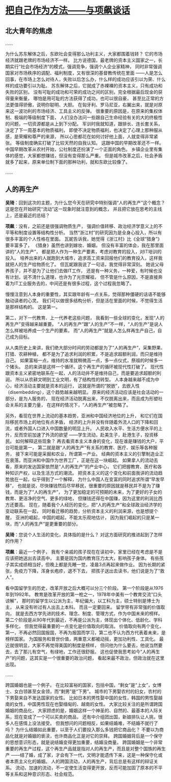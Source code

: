 # [把自己作为方法——与项飙谈话](https://weread.qq.com/web/reader/d7532f80813ab680cg012708)

## 北大青年的焦虑

……

为什么苏东解体之后，东欧社会变得那么功利主义，大家都围着钱转？
它的市场经济就跟老牌的市场经济不一样。
比方说德国，最老牌的资本主义国家之一，长期实行“社会市场经济”的模式，强调竞争，强调个人企业家精神，
同时非常强调国家对市场秩序的调配、福利制度，又有很深的基督教传统在里面
——人是怎么回事，在市场上怎么对待人，失败以后怎么办，什么样的成功应该引以为荣、什么样的成功要引以为耻。
苏东解体之后，它就成了赤裸裸的资本主义，只有成功和失败的区别，
没有可耻的成功和可荣的成功之间的区别，完全根据最后现金的获得量来衡量，
哪怕是用可耻的方法获得了成功，也可以很自豪，
甚至比正常的方法更值得骄傲，说明你聪明、大胆。
在匈牙利、罗马尼亚，右翼出来，就是对原来这一波功利的市场经济、工具主义的反弹。
很重要的原因是，在原来的集权体制、极端的等级制度下面，
人们没办法问一些跟自己生命经验有关的大的终极性的问题，一切资源都是从上到下分配。
军训时我就知道，跟排长、连长套关系，决定了下一周基本的物质福利，
即使不决定物质福利，也决定了心理上那种服从感，是荣耀和尊严的来源，
所以心思都花在如何讨好他上面，人就变得非常紧张。
等级制度确实打破了比较天然的自我认知。
这跟中国的早期改革还不一样。中国早期改革从农村开始，公社制度还扮演了一个正面的角色。
乡镇企业里有集体的感觉，大家都想赚钱，但没有变得那么严重。
但是城市改革之后，社会矛盾就多了起来，原来单位制下面的那种功利，就和东欧比较像了。

……

## 人的再生产

**吴琦**：回到这次的主题，为什么您今天在研究中特别强调“人的再生产”这个概念？
这是您在开始研究“流动”这一现象时就注意到的概念，
并且把它放在思考的主线上，还是最近的总结？

**项飙**：没有，之前还是很强调物质生产，
强调价值转移、政治经济学意义上的不平等和制度设置等结构性分析。
当然“浙江村”的研究因为是全身心投入，所以有很多丰富的个人性格在里面。
瓦妮告诉我，她觉得《浙江村》比《全球“猎身”》要丰富多了，
《猎身》虽然也讲到嫁妆、婚姻，
但没有丰富的体会，我在那里面讲的“人的生产”，
都是把人作为一种生产要素，考虑对教育的投入，对IT培训的投入。
培养出来的人就跑到大城市，追求高工资来回报他们的教育投入，这样我就把人的生产给物质化了。
但瓦妮跟我说了一句话，我觉得非常深刻。
她说父母养孩子，并不是为了让他们去做IT工作，
还是有一种义务，一种爱，有时候也没有计划，说不清什么道理，也许为了光宗耀祖，
但不管是什么原因，不是直接奔着为IT工业服务去的，中间还是有很多过程，这个过程我忽略了。

慢慢注意到人本身的重要性，其实跟年龄有一点关系，觉得那种僵硬的话语不能够触动读者的心灵。
我们可以做很多结构分析，但是活在里面的时候，不觉得生活是那样结构的。
这是第一。

第二，对下一代教育、上一代养老这些问题，
我看到一些全球的变化，发现“人的再生产”变得越来越重要。
“人的再生产”跟“人的生产”不一样，“人的生产”是说人怎么样被培养成一个生产的要素，
而“人的再生产”就是人怎么样再生产自己，自己成为目标。

从人类历史上来讲，我们绝大部分时间的劳动都是为了“人的再生产”，采集野果、打猎、农耕种植，
都不是为了追求利润的积累，不是追求超额利润，而只是维持自己。
如果富裕一点，维持的水准就稍微高一点，多一点仪式，祭祖的时候多一个猪头。
总的来讲是这样一个循环。这个再生产的循环被现代性打破了。
现代性跟资本主义紧密地联系在一起，人的活动并不是维持自己，而是要追求超额的利润，
所以从农耕文明到工业文明，有了结构性的转型。
人本身越来越不成为中心，经济活动主要就是资本的运行，
这就是所谓的“脱嵌”，去嵌入性（disembedding），这个趋势越来越明显。
原来的经济活动应该是社会活动的一部分，是为人服务的，
现在经济活动脱离出来，不仅脱离出来，而且成为形塑社会关系的主要力量，
在这样的情况下，“人的再生产”被忽略了。

另外，看现在世界上流动的基本趋势，亚洲和中国经济地位的上升，
和它们在国际移民市场上的地位有点矛盾，
经济的上升并没有伴随着外流人口的下降和回流，或者外国人口进入中国数量的明显上升。
人民收入水平、生活方便水平的上升，反而空前加速了外流的欲望
——学生流动，赴美生子，赴港生子，投资移民。
如何解释这些现象？
再去看资本主义本身的变化，现在谁是赚钱的大户，平台可能是第一，
第二就是跟“人的再生产”有关系的教育、医疗、娱乐等各种服务，
接下来可能是采掘和农业，所谓第一产业。
经典的资本主义的引擎制造业正在衰落，而亚洲和中国作为世界工厂，正是在这一块崛起。
如果拿人的流动去看，原来的发达国家依然是“人的再生产”的产业中心，
它们把握教育、医疗和各种知识产权，以及生活方式的潮流。
把资本主义的这个变化和前面我讲的流动趋势放在一起，似乎得到了一个解释，
为什么中国人在变富的同时追求所谓“早发早移”，
也就是说，尽快赚钱然后尽早移民，很重要的原因就是移民并不是为了赚钱，而是为了“人的再生产”，
为了更加稳定的可预期的未来，为了更好的子女的教育、更洁净的空气、更多的绿地，
但赚钱还得在中国赚，因为这里的利润比西方还要高。
现在，随着我个人经历的变化，把“人的再生产”和全球政治经济学的变动联系在一起，
同时看迁移的趋势，分析资本主义的利润来源，也是想提个醒，
亚洲的崛起，中国的崛起，不能太乐观地估计，
因为我们崛起的只是某一块，而“人的再生产”是更重要的部分。

**吴琦**：您说个人生活的变化，具体指的是什么？
对这方面研究的推进起到了怎样的作用？

**项飙**：最近一个例子，
我有个亲戚的孩子现在在读初中，家里已经在考虑是不是应该把她送出去读高中，
主要是因为国内教育压力太大，影响孩子身体。
有些孩子其实成绩相当好，但晚上都是先睡一觉，凌晨3点再起来做作业。
因为长期的紧张，免疫力下降，浑身长疱疹，退不下去，
把孩子送出去读书，他们说是为了“救人”。

看中国留学生的历史，改革开放之后大概可以分三个阶段。
第一个阶段是从1976年到1992年。
教育是改革开放的第一枪之一，1978年中美有一个教育交流“口头谅解”，
那时的留学生以公派为主，年纪偏大，以工科为主，硕士特别是博士为主，
从来没有听过有人出去上本科。
而且一定要回来。
留学带有非常强的价值取向，
就是去西方学先进的技术、理念、制度、管理方式，作为中国未来的榜样。
第二个阶段是从90年代到最近，不再是公派为主，体现出个体化、低龄化、学科多样化，
但我觉得最重要的一点变化是价值取向的取消。
价值取向有两个变化，
第一，不再必然回国报国，不再为报国而学习，第二也不认为西方代表着未来，是榜样国家。
为国服务和普世价值，两重意义都被动摇，更加功利性、工具化。
最近就很明显，大家不再觉得美国的制度是榜样，
但问他为什么要去，他说当然要去，去了那儿有空气，有绿地，工作还很舒服。
这也促使我思考如今“人的再生产”的问题，这其实是一个很重要的政治问题，
看起来最不政治，但政治就在这里出现。

……

跨国婚姻也是一个例子。
在比较富裕的国家，包括中国，“剩女”是“上女”，女博士、女白领甚至女金领，而“剩男”是“下男”。
城市的下男娶农村的妇女，农村的下男娶来自不发达国家的女性。
比如日本的男性娶中国的女性，韩国的男性娶越南的女性，中国男性现在也娶缅甸的、越南的女性。
大家比较关注的是所谓跨国婚姻的商品化，
大家顾虑的是，婚姻这样一个神圣的、自然的、最基本的人际关系，现在变成了一个可以买卖的商品，
还有中介组团出国，新娘排队让人挑，很多人在感情上没法接受。
但我想问的问题相反，如果结婚难，不结婚不就行了吗？
为什么结婚如此重要，以至于人们要投入那么多钱把它商品化？
不要以为商品化就是对婚姻的亵渎，也许商品化正是对它的崇拜。
跨国婚姻背后是一个保守的思想意识形态，就是说结婚变得更加重要，结婚没商量。
跨国婚姻是一个非常重要的再生产过程，这个再生产品就是指对人的再生产，而且是对整个国族的再生产
——结了婚，成了家，才会有下一代，文明才能遗传下来，这是一种保守化或者本质主义化的婚姻。
人的跨国流动，人的再生产，背后总是有这样的辩证关系。
流动，加速的流动，不一定使生活变得更开放，反而可能加固了原本的不平等关系和这种意识形态、社会规范。
